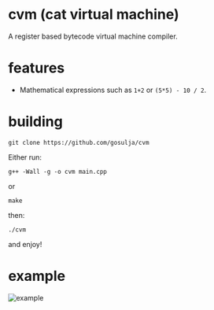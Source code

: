 # cvm (cat virtual machine)
A register based bytecode virtual machine compiler.

# features
* Mathematical expressions such as `1+2` or `(5*5) - 10 / 2`.

# building
```
git clone https://github.com/gosulja/cvm
```
Either run:
```
g++ -Wall -g -o cvm main.cpp
```
or
```
make
```
then:
```
./cvm
```
and enjoy!

# example
![example](https://imgur.com/MJIDd6p.png)
